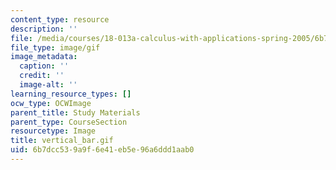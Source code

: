 ```yaml
---
content_type: resource
description: ''
file: /media/courses/18-013a-calculus-with-applications-spring-2005/6b7dcc539a9f6e41eb5e96a6ddd1aab0_vertical_bar.gif
file_type: image/gif
image_metadata:
  caption: ''
  credit: ''
  image-alt: ''
learning_resource_types: []
ocw_type: OCWImage
parent_title: Study Materials
parent_type: CourseSection
resourcetype: Image
title: vertical_bar.gif
uid: 6b7dcc53-9a9f-6e41-eb5e-96a6ddd1aab0
---
```

